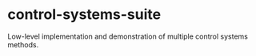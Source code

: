 # control-systems-suite
Low-level implementation and demonstration of multiple control systems methods.
